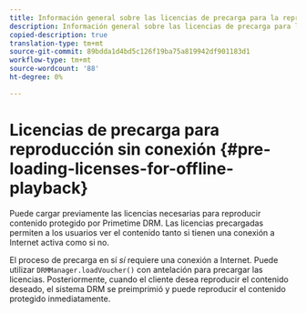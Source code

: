 ```yaml
---
title: Información general sobre las licencias de precarga para la reproducción sin conexión
description: Información general sobre las licencias de precarga para la reproducción sin conexión
copied-description: true
translation-type: tm+mt
source-git-commit: 89bdda1d4bd5c126f19ba75a819942df901183d1
workflow-type: tm+mt
source-wordcount: '88'
ht-degree: 0%

---
```



# Licencias de precarga para reproducción sin conexión {#pre-loading-licenses-for-offline-playback}

Puede cargar previamente las licencias necesarias para reproducir contenido protegido por Primetime DRM. Las licencias precargadas permiten a los usuarios ver el contenido tanto si tienen una conexión a Internet activa como si no.

El proceso de precarga en sí *sí* requiere una conexión a Internet. Puede utilizar `DRMManager.loadVoucher()` con antelación para precargar las licencias. Posteriormente, cuando el cliente desea reproducir el contenido deseado, el sistema DRM se preimprimió y puede reproducir el contenido protegido inmediatamente.
